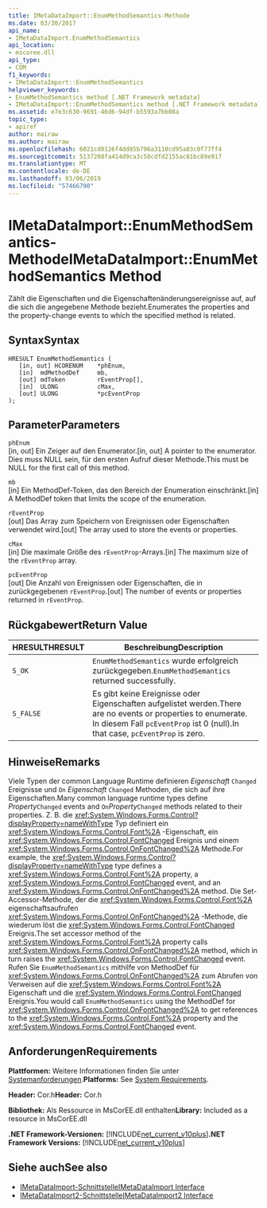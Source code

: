 ```yaml
---
title: IMetaDataImport::EnumMethodSemantics-Methode
ms.date: 03/30/2017
api_name:
- IMetaDataImport.EnumMethodSemantics
api_location:
- mscoree.dll
api_type:
- COM
f1_keywords:
- IMetaDataImport::EnumMethodSemantics
helpviewer_keywords:
- EnumMethodSemantics method [.NET Framework metadata]
- IMetaDataImport::EnumMethodSemantics method [.NET Framework metadata]
ms.assetid: e7e3c630-9691-46d6-94df-b5593a7bb08a
topic_type:
- apiref
author: mairaw
ms.author: mairaw
ms.openlocfilehash: 6021cd0126f4dd85b796a3110cd95a83c0f77ff4
ms.sourcegitcommit: 5137208fa414d9ca3c58cdfd2155ac81bc89e917
ms.translationtype: MT
ms.contentlocale: de-DE
ms.lasthandoff: 03/06/2019
ms.locfileid: "57466790"
---
```

# <a name="imetadataimportenummethodsemantics-method"></a><span data-ttu-id="000c4-102">IMetaDataImport::EnumMethodSemantics-Methode</span><span class="sxs-lookup"><span data-stu-id="000c4-102">IMetaDataImport::EnumMethodSemantics Method</span></span>
<span data-ttu-id="000c4-103">Zählt die Eigenschaften und die Eigenschaftenänderungsereignisse auf, auf die sich die angegebene Methode bezieht.</span><span class="sxs-lookup"><span data-stu-id="000c4-103">Enumerates the properties and the property-change events to which the specified method is related.</span></span>  
  
## <a name="syntax"></a><span data-ttu-id="000c4-104">Syntax</span><span class="sxs-lookup"><span data-stu-id="000c4-104">Syntax</span></span>  
  
```  
HRESULT EnumMethodSemantics (  
   [in, out] HCORENUM    *phEnum,  
   [in]  mdMethodDef     mb,   
   [out] mdToken         rEventProp[],  
   [in]  ULONG           cMax,  
   [out] ULONG           *pcEventProp  
);  
```  
  
## <a name="parameters"></a><span data-ttu-id="000c4-105">Parameter</span><span class="sxs-lookup"><span data-stu-id="000c4-105">Parameters</span></span>  
 `phEnum`  
 <span data-ttu-id="000c4-106">[in, out] Ein Zeiger auf den Enumerator.</span><span class="sxs-lookup"><span data-stu-id="000c4-106">[in, out] A pointer to the enumerator.</span></span> <span data-ttu-id="000c4-107">Dies muss NULL sein, für den ersten Aufruf dieser Methode.</span><span class="sxs-lookup"><span data-stu-id="000c4-107">This must be NULL for the first call of this method.</span></span>  
  
 `mb`  
 <span data-ttu-id="000c4-108">[in] Ein MethodDef-Token, das den Bereich der Enumeration einschränkt.</span><span class="sxs-lookup"><span data-stu-id="000c4-108">[in] A MethodDef token that limits the scope of the enumeration.</span></span>  
  
 `rEventProp`  
 <span data-ttu-id="000c4-109">[out] Das Array zum Speichern von Ereignissen oder Eigenschaften verwendet wird.</span><span class="sxs-lookup"><span data-stu-id="000c4-109">[out] The array used to store the events or properties.</span></span>  
  
 `cMax`  
 <span data-ttu-id="000c4-110">[in] Die maximale Größe des `rEventProp`-Arrays.</span><span class="sxs-lookup"><span data-stu-id="000c4-110">[in] The maximum size of the `rEventProp` array.</span></span>  
  
 `pcEventProp`  
 <span data-ttu-id="000c4-111">[out] Die Anzahl von Ereignissen oder Eigenschaften, die in zurückgegebenen `rEventProp`.</span><span class="sxs-lookup"><span data-stu-id="000c4-111">[out] The number of events or properties returned in `rEventProp`.</span></span>  
  
## <a name="return-value"></a><span data-ttu-id="000c4-112">Rückgabewert</span><span class="sxs-lookup"><span data-stu-id="000c4-112">Return Value</span></span>  
  
|<span data-ttu-id="000c4-113">HRESULT</span><span class="sxs-lookup"><span data-stu-id="000c4-113">HRESULT</span></span>|<span data-ttu-id="000c4-114">Beschreibung</span><span class="sxs-lookup"><span data-stu-id="000c4-114">Description</span></span>|  
|-------------|-----------------|  
|`S_OK`|<span data-ttu-id="000c4-115">`EnumMethodSemantics` wurde erfolgreich zurückgegeben.</span><span class="sxs-lookup"><span data-stu-id="000c4-115">`EnumMethodSemantics` returned successfully.</span></span>|  
|`S_FALSE`|<span data-ttu-id="000c4-116">Es gibt keine Ereignisse oder Eigenschaften aufgelistet werden.</span><span class="sxs-lookup"><span data-stu-id="000c4-116">There are no events or properties to enumerate.</span></span> <span data-ttu-id="000c4-117">In diesem Fall `pcEventProp` ist 0 (null).</span><span class="sxs-lookup"><span data-stu-id="000c4-117">In that case, `pcEventProp` is zero.</span></span>|  
  
## <a name="remarks"></a><span data-ttu-id="000c4-118">Hinweise</span><span class="sxs-lookup"><span data-stu-id="000c4-118">Remarks</span></span>  
 <span data-ttu-id="000c4-119">Viele Typen der common Language Runtime definieren *Eigenschaft* `Changed` Ereignisse und `On` *Eigenschaft* `Changed` Methoden, die sich auf ihre Eigenschaften.</span><span class="sxs-lookup"><span data-stu-id="000c4-119">Many common language runtime types define *Property*`Changed` events and `On`*Property*`Changed` methods related to their properties.</span></span> <span data-ttu-id="000c4-120">Z. B. die <xref:System.Windows.Forms.Control?displayProperty=nameWithType> Typ definiert ein <xref:System.Windows.Forms.Control.Font%2A> -Eigenschaft, ein <xref:System.Windows.Forms.Control.FontChanged> Ereignis und einem <xref:System.Windows.Forms.Control.OnFontChanged%2A> Methode.</span><span class="sxs-lookup"><span data-stu-id="000c4-120">For example, the <xref:System.Windows.Forms.Control?displayProperty=nameWithType> type defines a <xref:System.Windows.Forms.Control.Font%2A> property, a <xref:System.Windows.Forms.Control.FontChanged> event, and an <xref:System.Windows.Forms.Control.OnFontChanged%2A> method.</span></span> <span data-ttu-id="000c4-121">Die Set-Accessor-Methode, der die <xref:System.Windows.Forms.Control.Font%2A> eigenschaftsaufrufen <xref:System.Windows.Forms.Control.OnFontChanged%2A> -Methode, die wiederum löst die <xref:System.Windows.Forms.Control.FontChanged> Ereignis.</span><span class="sxs-lookup"><span data-stu-id="000c4-121">The set accessor method of the <xref:System.Windows.Forms.Control.Font%2A> property calls <xref:System.Windows.Forms.Control.OnFontChanged%2A> method, which in turn raises the <xref:System.Windows.Forms.Control.FontChanged> event.</span></span> <span data-ttu-id="000c4-122">Rufen Sie `EnumMethodSemantics` mithilfe von MethodDef für <xref:System.Windows.Forms.Control.OnFontChanged%2A> zum Abrufen von Verweisen auf die <xref:System.Windows.Forms.Control.Font%2A> Eigenschaft und die <xref:System.Windows.Forms.Control.FontChanged> Ereignis.</span><span class="sxs-lookup"><span data-stu-id="000c4-122">You would call `EnumMethodSemantics` using the MethodDef for <xref:System.Windows.Forms.Control.OnFontChanged%2A> to get references to the <xref:System.Windows.Forms.Control.Font%2A> property and the <xref:System.Windows.Forms.Control.FontChanged> event.</span></span>  
  
## <a name="requirements"></a><span data-ttu-id="000c4-123">Anforderungen</span><span class="sxs-lookup"><span data-stu-id="000c4-123">Requirements</span></span>  
 <span data-ttu-id="000c4-124">**Plattformen:** Weitere Informationen finden Sie unter [Systemanforderungen](../../../../docs/framework/get-started/system-requirements.md).</span><span class="sxs-lookup"><span data-stu-id="000c4-124">**Platforms:** See [System Requirements](../../../../docs/framework/get-started/system-requirements.md).</span></span>  
  
 <span data-ttu-id="000c4-125">**Header:** Cor.h</span><span class="sxs-lookup"><span data-stu-id="000c4-125">**Header:** Cor.h</span></span>  
  
 <span data-ttu-id="000c4-126">**Bibliothek:** Als Ressource in MsCorEE.dll enthalten</span><span class="sxs-lookup"><span data-stu-id="000c4-126">**Library:** Included as a resource in MsCorEE.dll</span></span>  
  
 <span data-ttu-id="000c4-127">**.NET Framework-Versionen:** [!INCLUDE[net_current_v10plus](../../../../includes/net-current-v10plus-md.md)]</span><span class="sxs-lookup"><span data-stu-id="000c4-127">**.NET Framework Versions:** [!INCLUDE[net_current_v10plus](../../../../includes/net-current-v10plus-md.md)]</span></span>  
  
## <a name="see-also"></a><span data-ttu-id="000c4-128">Siehe auch</span><span class="sxs-lookup"><span data-stu-id="000c4-128">See also</span></span>
- [<span data-ttu-id="000c4-129">IMetaDataImport-Schnittstelle</span><span class="sxs-lookup"><span data-stu-id="000c4-129">IMetaDataImport Interface</span></span>](../../../../docs/framework/unmanaged-api/metadata/imetadataimport-interface.md)
- [<span data-ttu-id="000c4-130">IMetaDataImport2-Schnittstelle</span><span class="sxs-lookup"><span data-stu-id="000c4-130">IMetaDataImport2 Interface</span></span>](../../../../docs/framework/unmanaged-api/metadata/imetadataimport2-interface.md)
